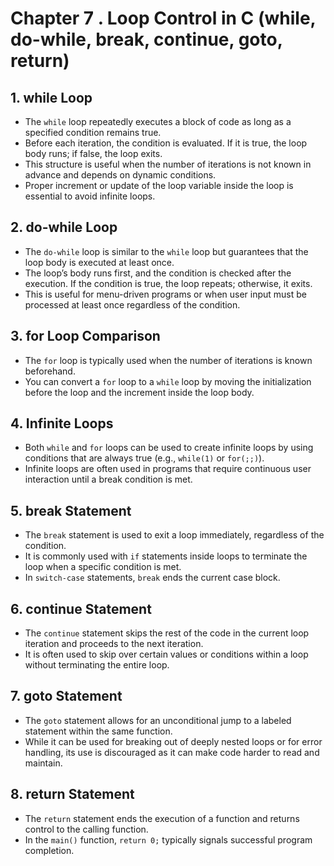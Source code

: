 # Chapter 7 . Loop Control in C (while, do-while, break, continue, goto, return)

## 1. **while Loop**
- The `while` loop repeatedly executes a block of code as long as a specified condition remains true.
- Before each iteration, the condition is evaluated. If it is true, the loop body runs; if false, the loop exits.
- This structure is useful when the number of iterations is not known in advance and depends on dynamic conditions.
- Proper increment or update of the loop variable inside the loop is essential to avoid infinite loops.

## 2. **do-while Loop**
- The `do-while` loop is similar to the `while` loop but guarantees that the loop body is executed at least once.
- The loop’s body runs first, and the condition is checked after the execution. If the condition is true, the loop repeats; otherwise, it exits.
- This is useful for menu-driven programs or when user input must be processed at least once regardless of the condition.

## 3. **for Loop Comparison**
- The `for` loop is typically used when the number of iterations is known beforehand.
- You can convert a `for` loop to a `while` loop by moving the initialization before the loop and the increment inside the loop body.

## 4. **Infinite Loops**
- Both `while` and `for` loops can be used to create infinite loops by using conditions that are always true (e.g., `while(1)` or `for(;;)`).
- Infinite loops are often used in programs that require continuous user interaction until a break condition is met.

## 5. **break Statement**
- The `break` statement is used to exit a loop immediately, regardless of the condition.
- It is commonly used with `if` statements inside loops to terminate the loop when a specific condition is met.
- In `switch-case` statements, `break` ends the current case block.

## 6. **continue Statement**
- The `continue` statement skips the rest of the code in the current loop iteration and proceeds to the next iteration.
- It is often used to skip over certain values or conditions within a loop without terminating the entire loop.

## 7. **goto Statement**
- The `goto` statement allows for an unconditional jump to a labeled statement within the same function.
- While it can be used for breaking out of deeply nested loops or for error handling, its use is discouraged as it can make code harder to read and maintain.

## 8. **return Statement**
- The `return` statement ends the execution of a function and returns control to the calling function.
- In the `main()` function, `return 0;` typically signals successful program completion.
